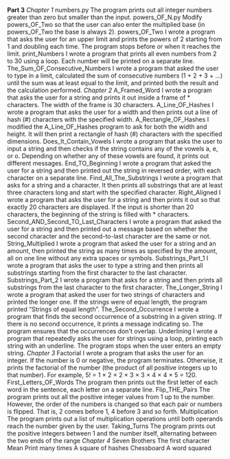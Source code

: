 **Part 3** 
    *Chapter 1*
        numbers.py
            The program prints out all integer numbers greater than zero but smaller than the input.
        powers_OF_N.py
            Modify powers_OF_Two so that the user can also enter the multiplied base (in powers_OF_Two the base is always 2).
        powers_OF_Two
            I wrote a program that asks the user for an upper limit and prints the powers of 2 starting from 1 and doubling each time. The program stops before or when it reaches the limit.
        print_Numbers
            I  wrote a program that prints all even numbers from 2 to 30 using a loop. Each number will be printed on a separate line.
        The_Sum_OF_Consecutive_Numbers
            I wrote a program that asked the user to type in a limit, calculated the sum of consecutive numbers (1 + 2 + 3 + ...) until the sum was at least equal to the limit, and printed both the result and the calculation performed.
    *Chapter 2*
        A_Framed_Word
            I wrote a program that asks the user for a string and prints it out inside a frame of * characters. The width of the frame is 30 characters.
        A_Line_OF_Hashes
            I wrote a program that asks the user for a width and then prints out a line of hash (#) characters with the specified width.
        A_Rectangle_OF_Hashes
            I modified the A_Line_OF_Hashes program to ask for both the width and height. It will then print a rectangle of hash (#) characters with the specified dimensions. 
        Does_It_Contain_Vowels
            I wrote a program that asks the user to input a string and then checks if the string contains any of the vowels a, e, or o. Depending on whether any of these vowels are found, it prints out different messages.
        End_TO_Beginning
            I wrote a program that asked the user for a string and then printed out the string in reversed order, with each character on a separate line.
        Find_All_The_Substrings
            I wrote a program that asks for a string and a character. It then prints all substrings that are at least three characters long and start with the specified character.
        Right_Aligned
            I wrote a program that asks the user for a string and then prints it out so that exactly 20 characters are displayed. If the input is shorter than 20 characters, the beginning of the string is filled with * characters.
        Second_AND_Second_TO_Last_Characters
            I wrote a program that asked the user for a string and then printed out a message based on whether the second character and the second-to-last character are the same or not.
        String_Multiplied
            I wrote a program that asked the user for a string and an amount, then printed the string as many times as specified by the amount, all on one line without any extra spaces or symbols.
        Substrings_Part_1
            I wrote a program that asks the user to type a string and then prints all substrings starting from the first character to the last character.
        Substrings_Part_2
            I wrote a program that asks for a string and then prints all substrings from the last character to the first character.
        The_Longer_String
            I wrote a program that asked the user for two strings of characters and printed the longer one. If the strings were of equal length, the program printed “Strings of equal length”.
        The_Second_Occurrence
            I wrote a program that finds the second occurrence of a substring in a given string. If there is no second occurrence, it prints a message indicating so. The program ensures that the occurrences don't overlap.
        Underlining
            I wrote a program that repeatedly asks the user for strings using a loop, printing each string with an underline. The program stops when the user enters an empty string.
    *Chapter 3*
        Factorial
            I wrote a program that asks the user for an integer. If the number is 0 or negative, the program terminates. Otherwise, it prints the factorial of the number (the product of all positive integers up to that number). For example, 5! = 1 × 2 × 2 × 3 × 3 × 4 × 4 × 5 = 120.
        First_Letters_OF_Words
            The program then prints out the first letter of each word in the sentence, each letter on a separate line.
        Flip_THE_Pairs
             The program prints out all the positive integer values from 1 up to the number. However, the order of the numbers is changed so that each pair or numbers is flipped. That is, 2 comes before 1, 4 before 3 and so forth.
        Multiplication 
            The program prints out a list of multiplication operations until both operands reach the number given by the user.
        Taking_Turns
            The program prints out the positive integers between 1 and the number itself, alternating between the two ends of the range 
    *Chapter 4*
        Seven Brothers
        The first character
        Mean
        Print many times
        A square of hashes
        Chessboard
        A word squared
    